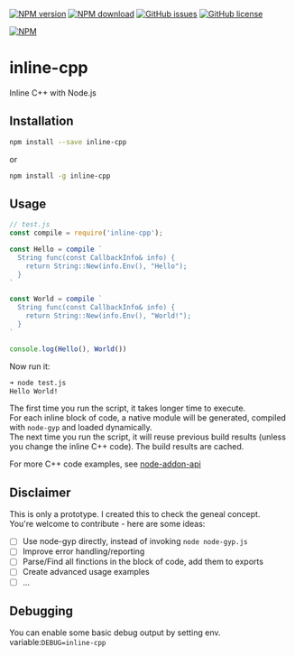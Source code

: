 [![NPM version](https://img.shields.io/npm/v/inline-cpp.svg)](https://www.npmjs.com/package/inline-cpp)
[![NPM download](https://img.shields.io/npm/dm/inline-cpp.svg)](https://www.npmjs.com/package/inline-cpp)
[![GitHub issues](https://img.shields.io/github/issues/vshymanskyy/node-inline-cpp.svg)](https://github.com/vshymanskyy/node-inline-cpp/issues)
[![GitHub license](https://img.shields.io/badge/license-MIT-blue.svg)](https://github.com/vshymanskyy/node-inline-cpp)

[![NPM](https://nodei.co/npm/inline-cpp.png)](https://nodei.co/npm/inline-cpp/)

# inline-cpp
Inline C++ with Node.js

## Installation

```sh
npm install --save inline-cpp
```
or
```sh
npm install -g inline-cpp
```

## Usage

```js
// test.js
const compile = require('inline-cpp');

const Hello = compile `
  String func(const CallbackInfo& info) {
    return String::New(info.Env(), "Hello");
  }
`

const World = compile `
  String func(const CallbackInfo& info) {
    return String::New(info.Env(), "World!");
  }
`

console.log(Hello(), World())
```
Now run it:
```sh
➜ node test.js
Hello World!
```

The first time you run the script, it takes longer time to execute.  
For each inline block of code, a native module will be generated, compiled with `node-gyp` and loaded dynamically.  
The next time you run the script, it will reuse previous build results (unless you change the inline C++ code). The build results are cached.  

For more C++ code examples, see [node-addon-api](https://github.com/nodejs/node-addon-api#examples)

## Disclaimer

This is only a prototype. I created this to check the geneal concept.  
You're welcome to contribute - here are some ideas:

- [ ] Use node-gyp directly, instead of invoking `node node-gyp.js`
- [ ] Improve error handling/reporting
- [ ] Parse/Find all finctions in the block of code, add them to exports
- [ ] Create advanced usage examples
- [ ] ...

## Debugging

You can enable some basic debug output by setting env. variable:`DEBUG=inline-cpp`
